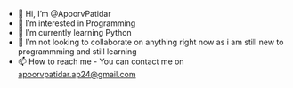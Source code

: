 - 👋 Hi, I’m @ApoorvPatidar
- 👀 I’m interested in Programming
- 🌱 I’m currently learning Python
- 💞️ I’m not looking to collaborate on anything right now as i am still new to programmming and still learning
- 📫 How to reach me - You can contact me on apoorvpatidar.ap24@gmail.com

<!---
ApoorvPatidar/ApoorvPatidar is a ✨ special ✨ repository because its `README.md` (this file) appears on your GitHub profile.
You can click the Preview link to take a look at your changes.
--->
